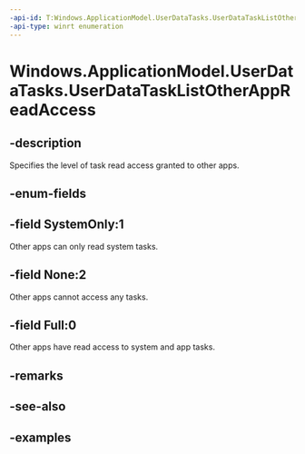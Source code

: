 ```yaml
---
-api-id: T:Windows.ApplicationModel.UserDataTasks.UserDataTaskListOtherAppReadAccess
-api-type: winrt enumeration
---
```


<!-- Enumeration syntax.
public enum UserDataTaskListOtherAppReadAccess : int {
	Full = 0
	None = 2
	SystemOnly = 1
}
-->

# Windows.ApplicationModel.UserDataTasks.UserDataTaskListOtherAppReadAccess

## -description
Specifies the level of task read access granted to other apps.

## -enum-fields

## -field SystemOnly:1
Other apps can only read system tasks.

## -field None:2
Other apps cannot access any tasks.

## -field Full:0
Other apps have read access to system and app tasks.

## -remarks

## -see-also

## -examples
